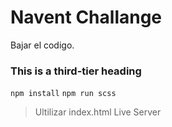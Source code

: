 
# Navent Challange
Bajar el codigo. 
### This is a third-tier heading
`npm install`
`npm run scss` 

> Ultilizar index.html
> Live Server